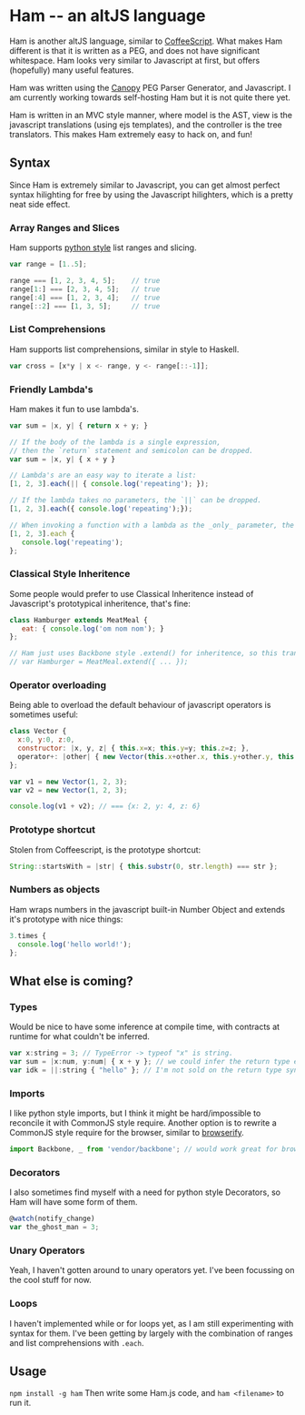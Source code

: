 Ham -- an altJS language
=========================
Ham is another altJS language, similar to [CoffeeScript](http://coffeescript.org/).  What makes Ham different is that it is written as a PEG,
and does not have significant whitespace.  Ham looks very similar to Javascript at first, but offers (hopefully)
many useful features.

Ham was written using the [Canopy](http://canopy.jcoglan.com/) PEG Parser Generator, and Javascript.  I am
currently working towards self-hosting Ham but it is not quite there yet.

Ham is written in an MVC style manner, where model is the AST, view is the javascript translations 
(using ejs templates), and the controller is the tree translators.  This makes Ham extremely easy to hack on, and fun!

Syntax
------
Since Ham is extremely similar to Javascript, you can get almost perfect syntax hilighting for free by using the Javascript
hilighters, which is a pretty neat side effect.

### Array Ranges and Slices
Ham supports [python style](http://stackoverflow.com/a/509295) list ranges and slicing.

```Javascript
var range = [1..5];

range === [1, 2, 3, 4, 5];    // true
range[1:] === [2, 3, 4, 5];   // true
range[:4] === [1, 2, 3, 4];   // true
range[::2] === [1, 3, 5];     // true
```

### List Comprehensions
Ham supports list comprehensions, similar in style to Haskell.
```Javascript
var cross = [x*y | x <- range, y <- range[::-1]];
```

### Friendly Lambda's
Ham makes it fun to use lambda's.
```Javascript
var sum = |x, y| { return x + y; }

// If the body of the lambda is a single expression, 
// then the `return` statement and semicolon can be dropped.
var sum = |x, y| { x + y }

// Lambda's are an easy way to iterate a list:
[1, 2, 3].each(|| { console.log('repeating'); });

// If the lambda takes no parameters, the `||` can be dropped.
[1, 2, 3].each({ console.log('repeating');});

// When invoking a function with a lambda as the _only_ parameter, the parentheses can be dropped
[1, 2, 3].each {
   console.log('repeating');
};
```

### Classical Style Inheritence
Some people would prefer to use Classical Inheritence instead of Javascript's prototypical inheritence, that's fine:
```Javascript
class Hamburger extends MeatMeal {
   eat: { console.log('om nom nom'); }
};

// Ham just uses Backbone style .extend() for inheritence, so this translates easily to:
// var Hamburger = MeatMeal.extend({ ... });
```

### Operator overloading
Being able to overload the default behaviour of javascript operators is sometimes useful:
```Javascript
class Vector {
  x:0, y:0, z:0,
  constructor: |x, y, z| { this.x=x; this.y=y; this.z=z; },
  operator+: |other| { new Vector(this.x+other.x, this.y+other.y, this.z+other.z) }
};

var v1 = new Vector(1, 2, 3);
var v2 = new Vector(1, 2, 3);

console.log(v1 + v2); // === {x: 2, y: 4, z: 6}
```

### Prototype shortcut
Stolen from Coffeescript, is the prototype shortcut:
```Javascript
String::startsWith = |str| { this.substr(0, str.length) === str };
```

### Numbers as objects
Ham wraps numbers in the javascript built-in Number Object and extends it's prototype with nice things:
```Javascript
3.times {
  console.log('hello world!'); 
};
```

What else is coming?
---------------------

### Types
Would be nice to have some inference at compile time, with contracts at runtime for what couldn't be inferred.
```Javascript
var x:string = 3; // TypeError -> typeof "x" is string.
var sum = |x:num, y:num| { x + y }; // we could infer the return type easily here
var idk = ||:string { "hello" }; // I'm not sold on the return type syntax here
```

### Imports
I like python style imports, but I think it might be hard/impossible to reconcile it with CommonJS style require.
Another option is to rewrite a CommonJS style require for the browser, similar to 
[browserify](https://github.com/substack/node-browserify).
```Javascript
import Backbone, _ from 'vendor/backbone'; // would work great for browser, but hard for CommonJS
```

### Decorators
I also sometimes find myself with a need for python style Decorators, so Ham will have some form of them.
```Javascript
@watch(notify_change)
var the_ghost_man = 3;
```

### Unary Operators
Yeah, I haven't gotten around to unary operators yet.  I've been focussing on the cool stuff for now.

### Loops
I haven't implemented while or for loops yet, as I am still experimenting with syntax for them.  I've been getting by
largely with the combination of ranges and list comprehensions with `.each`.

Usage
-----
`npm install -g ham`
Then write some Ham.js code, and `ham <filename>` to run it.
